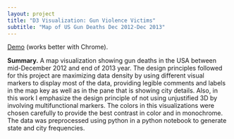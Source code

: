 ```yaml
---
layout: project
title: "D3 Visualization: Gun Violence Victims"
subtitle: "Map of US Gun Deaths Dec 2012-Dec 2013"
---
```

<script src="https://cdn.mathjax.org/mathjax/latest/MathJax.js?config=TeX-AMS-MML_HTMLorMML" type="text/javascript"></script>

<a href="https://ninasakhnini.herokuapp.com/d3vis.html" target="_blank">Demo</a> (works better with Chrome).

**Summary.**
A map visualization showing gun deaths in the USA between mid-December 2012 and end of 2013 year. The design principles followed for this project are maximizing data density by using different visual markers to display most of the data, providing legible comments and labels in the map key as well as in the pane that is showing city details. Also, in this work I emphasize the design principle of not using unjustified 3D by involving multifunctional markers. The colors in this visualizations were chosen carefully to provide the best contrast in color and in monochrome. The data was preprocessed using python in a python notebook to generate state and city frequencies.

<!--**Short video.** <br/>
<iframe width="560" height="315" src="embed link" frameborder="0" allowfullscreen></iframe>-->


